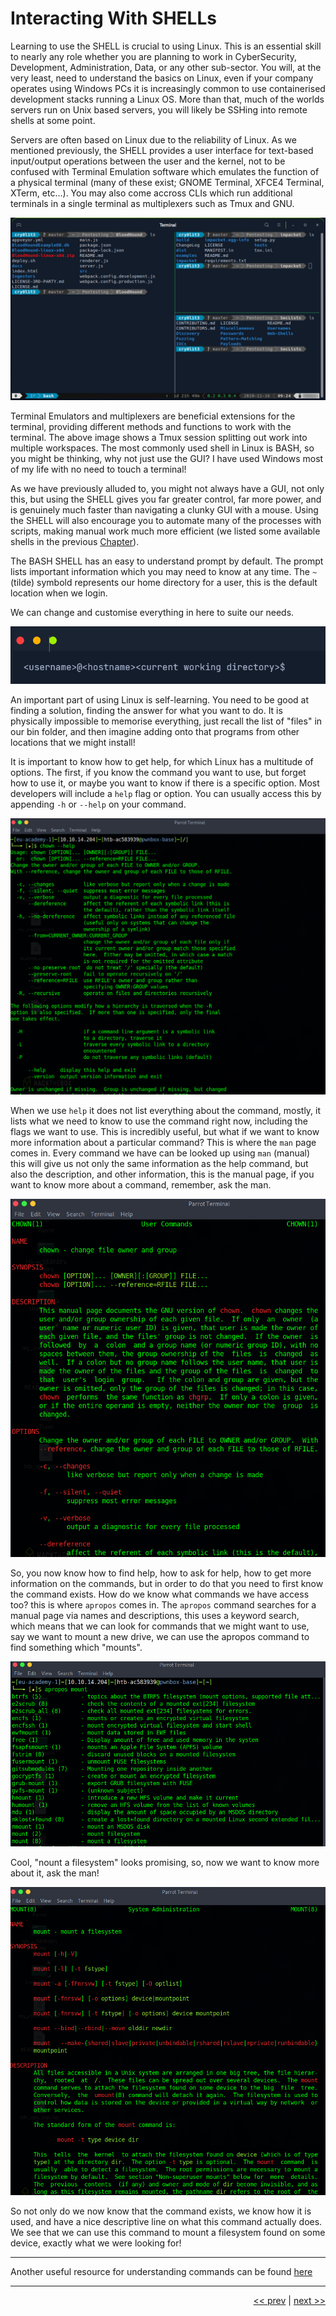 # Interacting With SHELLs

Learning to use the SHELL is crucial to using Linux. This is an essential skill to nearly any role whether you are planning to work in CyberSecurity, Development, Administration, Data, or any other sub-sector. You will, at the very least, need to understand the basics on Linux, even if your company operates using Windows PCs it is increasingly common to use containerised development stacks running a Linux OS. More than that, much of the worlds servers run on Unix based servers, you will likely be SSHing into remote shells at some point.

Servers are often based on Linux due to the reliability of Linux. As we mentioned previously, the SHELL provides a user interface for text-based input/output operations between the user and the kernel, not to be confused with Terminal Emulation software which emulates the function of a physical terminal (many of these exist; GNOME Terminal, XFCE4 Terminal, XTerm, etc...). You may also come accross CLIs which run additional terminals in a single terminal as multiplexers such as Tmux and GNU.

![Tmux](../images/tmux.png)

Terminal Emulators and multiplexers are beneficial extensions for the terminal, providing different methods and functions to work with the terminal. The above image shows a Tmux session splitting out work into multiple workspaces. The most commonly used shell in Linux is BASH, so you might be thinking, why not just use the GUI? I have used Windows most of my life with no need to touch a terminal!

As we have previously alluded to, you might not always have a GUI, not only this, but using the SHELL gives you far greater control, far more power, and is genuinely much faster than navigating a clunky GUI with a mouse. Using the SHELL will also encourage you to automate many of the processes with scripts, making manual work much more efficient (we listed some available shells in the previous [Chapter](./8_SHELL.md)).

The BASH SHELL has an easy to understand prompt by default. The prompt lists important information which you may need to know at any time. The ```~``` (tilde) symbold represents our home directory for a user, this is the default location when we login.

We can change and customise everything in here to suite our needs.

![Prompt](../images/directory.png)

An important part of using Linux is self-learning. You need to be good at finding a solution, finding the answer for what you want to do. It is physically impossible to memorise everything, just recall the list of "files" in our bin folder, and then imagine adding onto that programs from other locations that we might install!

It is important to know how to get help, for which Linux has a multitude of options. The first, if you know the command you want to use, but forget how to use it, or maybe you want to know if there is a specific option. Most developers will include a ```help``` flag or option. You can usually access this by appending ```-h``` or ```--help``` on your command.

![CHOWN help](../images/help.png)

When we use ```help``` it does not list everything about the command, mostly, it lists what we need to know to use the command right now, including the flags we want to use. This is incredibly useful, but what if we want to know more information about a particular command? This is where the ```man``` page comes in. Every command we have can be looked up using ```man``` (manual) this will give us not only the same information as the help command, but also the description, and other information, this is the manual page, if you want to know more about a command, remember, ask the man.

![Man CHOWN](../images/manChown.png)

So, you now know how to find help, how to ask for help, how to get more information on the commands, but in order to do that you need to first know the command exists. How do we know what commands we have access too? this is where ```apropos``` comes in. The ```apropos``` command searches for a manual page via names and descriptions, this uses a keyword search, which means that we can look for commands that we might want to use, say we want to mount a new drive, we can use the apropos command to find something which "mounts".

![Apropos Mount](../images/mountApropos.png)

Cool, "nount a filesystem" looks promising, so, now we want to know more about it, ask the man!

![Man Mount](../images/manMount.png)

So not only do we now know that the command exists, we know how it is used, and have a nice descriptive line on what this command actually does. We see that we can use this command to mount a filesystem found on some device, exactly what we were looking for!

___

Another useful resource for understanding commands can be found [here](https://explainshell.com/)
___

<div align="right">

[<< prev](./7_terminal.md) | [next >>](./9_systemInformation.md)
</div>